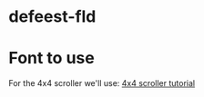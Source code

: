 # defeest-fld

# Font to use 

For the 4x4 scroller we'll use:
[4x4 scroller tutorial](http://www.0xc64.com/2017/02/12/tutorial-4x4-dynamic-text-scroller/)
